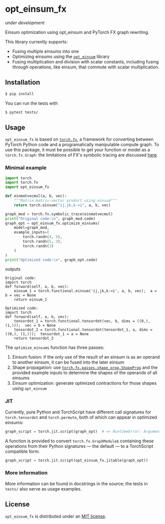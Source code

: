 # opt_einsum_fx

_under development_

Einsum optimization using opt_einsum and PyTorch FX graph rewriting.

This library currently supports:
 - Fusing multiple einsums into one
 - Optimizing einsums using the [`opt_einsum`](https://optimized-einsum.readthedocs.io/en/stable/) library
 - Fusing multiplication and division with scalar constants, including fusing _through_ operations, like einsum, that commute with scalar multiplication.

## Installation

```bash
$ pip install 
```
You can run the tests with
```bash
$ pytest tests/
```

## Usage

`opt_einsum_fx` is based on [`torch.fx`](https://pytorch.org/docs/stable/fx.html), a framework for converting between PyTorch Python code and a programatically manipulable compute graph. To use this package, it must be possible to get your function or model as a `torch.fx.Graph`: the limitations of FX's symbolic tracing are discussed [here](https://pytorch.org/docs/stable/fx.html#limitations-of-symbolic-tracing).

### Minimal example

```python
import torch
import torch.fx
import opt_einsum_fx

def einmatvecmul(a, b, vec):
    """Matrix-matrix-vector product using einsum"""
    return torch.einsum("ij,jk,k->i", a, b, vec)

graph_mod = torch.fx.symbolic_trace(einmatvecmul)
print("Original code:\n", graph_mod.code)
graph_opt = opt_einsum_fx.optimize_einsums(
    model=graph_mod,
    example_inputs=(
        torch.randn(4, 5),
        torch.randn(5, 3),
        torch.randn(3)
    )
)
print("Optimized code:\n", graph_opt.code)
```
outputs
```
Original code:
import torch
def forward(self, a, b, vec):
    einsum_1 = torch.functional.einsum('ij,jk,k->i', a, b, vec);  a = b = vec = None
    return einsum_1
    
Optimized code:
import torch
def forward(self, a, b, vec):
    tensordot_1 = torch.functional.tensordot(vec, b, dims = ((0,), (1,)));  vec = b = None
    tensordot_2 = torch.functional.tensordot(tensordot_1, a, dims = ((0,), (1,)));  tensordot_1 = a = None
    return tensordot_2
```
The `optimize_einsums` function has three passes:

  1. Einsum fusion: if the only use of the result of an einsum is as an operand to another einsum, it can be fused into the later einsum
  2. Shape propagation: use [`torch.fx.passes.shape_prop.ShapeProp`](https://github.com/pytorch/pytorch/blob/master/torch/fx/passes/shape_prop.py) and the provided example inputs to determine the shapes of the operands of all einsums
  3. Einsum optimization: generate optimized contractions for those shapes using `opt_einsum`

### JIT

Currently, pure Python and TorchScript have different call signatures for `torch.tensordot` and `torch.permute`, both of which can appear in optimized einsums:
```python
graph_script = torch.jit.script(graph_opt)  # => RuntimeError: Arguments for call are not valid...
```
A function is provided to convert `torch.fx.GraphModule`s containing these operations from their Python signatures — the default — to a TorchScript compatible form:
```python
graph_script = torch.jit.script(opt_einsum_fx.jitable(graph_opt))
```

### More information

More information can be found in docstrings in the source; the tests in `tests/` also serve as usage examples.

## License

`opt_einsum_fx` is distributed under an [MIT license](LICENSE).